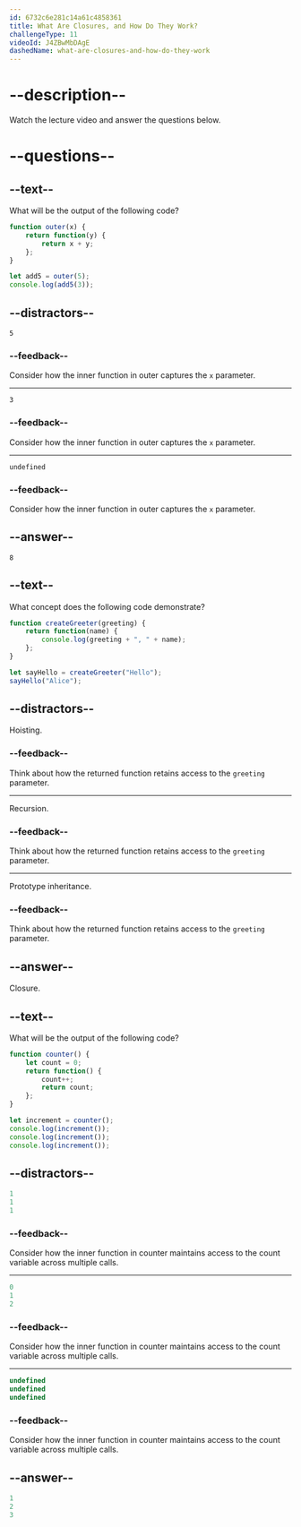 ```yaml
---
id: 6732c6e281c14a61c4858361
title: What Are Closures, and How Do They Work?
challengeType: 11
videoId: J4ZBwMbDAgE
dashedName: what-are-closures-and-how-do-they-work
---
```


# --description--

Watch the lecture video and answer the questions below.

# --questions--

## --text--

What will be the output of the following code?

```js
function outer(x) {
    return function(y) {
        return x + y;
    };
}

let add5 = outer(5);
console.log(add5(3));
```

## --distractors--

`5`

### --feedback--

Consider how the inner function in outer captures the `x` parameter.

---

`3`

### --feedback--

Consider how the inner function in outer captures the `x` parameter.

---

`undefined`

### --feedback--

Consider how the inner function in outer captures the `x` parameter.

## --answer--

`8`

## --text--

What concept does the following code demonstrate?

```js
function createGreeter(greeting) {
    return function(name) {
        console.log(greeting + ", " + name);
    };
}

let sayHello = createGreeter("Hello");
sayHello("Alice");
```

## --distractors--

Hoisting.

### --feedback--

Think about how the returned function retains access to the `greeting` parameter.

---

Recursion.

### --feedback--

Think about how the returned function retains access to the `greeting` parameter.

---

Prototype inheritance.

### --feedback--

Think about how the returned function retains access to the `greeting` parameter.

## --answer--

Closure.

## --text--

What will be the output of the following code?

```js
function counter() {
    let count = 0;
    return function() {
        count++;
        return count;
    };
}

let increment = counter();
console.log(increment());
console.log(increment());
console.log(increment());
```

## --distractors--

```js
1
1
1
```

### --feedback--

Consider how the inner function in counter maintains access to the count variable across multiple calls.

---

```js
0
1
2
```

### --feedback--

Consider how the inner function in counter maintains access to the count variable across multiple calls.

---

```js
undefined
undefined
undefined
```

### --feedback--

Consider how the inner function in counter maintains access to the count variable across multiple calls.

## --answer--

```js
1
2
3
```

